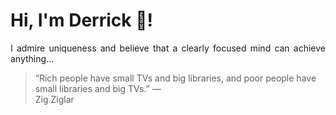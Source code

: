 # Hi, I'm Derrick 👋!
<p align="justify">I admire uniqueness and believe that a clearly focused mind can achieve anything...</p> 
<!-- #quote-start -->
<blockquote>&ldquo;Rich people have small TVs and big libraries, and poor people have small libraries and big TVs.&rdquo; &mdash; <footer>Zig Ziglar</footer></blockquote>
<!-- #quote-end -->
